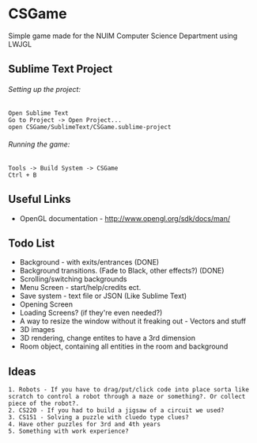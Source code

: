CSGame
======

Simple game made for the NUIM Computer Science Department using LWJGL 

## Sublime Text Project

###### Setting up the project:

	Open Sublime Text
	Go to Project -> Open Project...
	open CSGame/SublimeText/CSGame.sublime-project

###### Running the game:

	Tools -> Build System -> CSGame
	Ctrl + B

## Useful Links

- OpenGL documentation - http://www.opengl.org/sdk/docs/man/

## Todo List
- Background - with exits/entrances (DONE)
- Background transitions.  (Fade to Black, other effects?) (DONE)
- Scrolling/switching backgrounds
- Menu Screen - start/help/credits ect.
- Save system - text file or JSON (Like Sublime Text)
- Opening Screen
- Loading Screens? (if they're even needed?)
- A way to resize the window without it freaking out - Vectors and stuff
- 3D images
- 3D rendering, change entites to have a 3rd dimension 
- Room object, containing all entities in the room and background


## Ideas

	1. Robots - If you have to drag/put/click code into place sorta like scratch to control a robot through a maze or something?. Or collect piece of the robot?.
	2. CS220 - If you had to build a jigsaw of a circuit we used?
	3. CS151 - Solving a puzzle with cluedo type clues?
	4. Have other puzzles for 3rd and 4th years
	5. Something with work experience?
